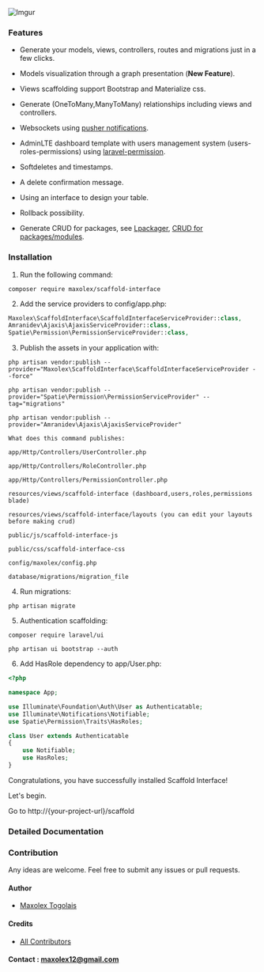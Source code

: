 ![Imgur](http://i.imgur.com/9PkXGOV.jpg)

### Features

+ Generate your models, views, controllers, routes and migrations just in a few clicks.

+ Models visualization through a graph presentation (**New Feature**).

+ Views scaffolding support Bootstrap and Materialize css.

+ Generate (OneToMany,ManyToMany) relationships including views and controllers.

+ Websockets using [pusher notifications](https://www.github.com/pusher).

+ AdminLTE dashboard template with users management system (users-roles-permissions) using [laravel-permission](https://github.com/spatie/laravel-permission).

+ Softdeletes and timestamps.

+ A delete confirmation message.

+ Using an interface to design your table.

+ Rollback possibility.

+ Generate CRUD for packages, see [Lpackager](https://github.com/amranidev/lpackager), [CRUD for packages/modules](http://amranidev.github.io/blog/site/crud-generator-for-packages/).


### Installation

1. Run the following command:

 `composer require maxolex/scaffold-interface`

2. Add the service providers to config/app.php:

 ```php
Maxolex\ScaffoldInterface\ScaffoldInterfaceServiceProvider::class,
Amranidev\Ajaxis\AjaxisServiceProvider::class,
Spatie\Permission\PermissionServiceProvider::class,
 ```

3. Publish the assets in your application with:

 `php artisan vendor:publish --provider="Maxolex\ScaffoldInterface\ScaffoldInterfaceServiceProvider --force"`
 
 `php artisan vendor:publish --provider="Spatie\Permission\PermissionServiceProvider" --tag="migrations"`
 
 `php artisan vendor:publish --provider="Amranidev\Ajaxis\AjaxisServiceProvider"`
 

    What does this command publishes:

    app/Http/Controllers/UserController.php

    app/Http/Controllers/RoleController.php

    app/Http/Controllers/PermissionController.php

    resources/views/scaffold-interface (dashboard,users,roles,permissions blade)

    resources/views/scaffold-interface/layouts (you can edit your layouts before making crud)

    public/js/scaffold-interface-js

    public/css/scaffold-interface-css

    config/maxolex/config.php

    database/migrations/migration_file

4. Run migrations:

 `php artisan migrate`

5. Authentication scaffolding:

 `composer require laravel/ui`
 
 `php artisan ui bootstrap --auth`

6. Add HasRole dependency to app/User.php:

```php
<?php

namespace App;

use Illuminate\Foundation\Auth\User as Authenticatable;
use Illuminate\Notifications\Notifiable;
use Spatie\Permission\Traits\HasRoles;

class User extends Authenticatable
{
    use Notifiable;
    use HasRoles;
}
 ```
 
Congratulations, you have successfully installed Scaffold Interface!

Let's begin.

  Go to http://{your-project-url}/scaffold
 
### Detailed Documentation



### Contribution

 Any ideas are welcome. Feel free to submit any issues or pull requests.

#### Author

+ [Maxolex Togolais](https://github.com/maxolex)

#### Credits

+ [All Contributors](../../contributors)


#### Contact : maxolex12@gmail.com
